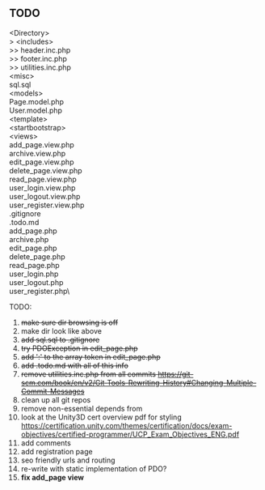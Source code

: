 ## TODO ##

\<Directory\>\
	> \<includes\>\
		>> header.inc.php\
		>> footer.inc.php\
		>> utilities.inc.php\
	\<misc\>\
		sql.sql\
	\<models\>\
		Page.model.php\
		User.model.php\
	\<template\>\
		\<startbootstrap\>\
	\<views\>\
		add_page.view.php\
		archive.view.php\
		edit_page.view.php\
		delete_page.view.php\
		read_page.view.php\
		user_login.view.php\
		user_logout.view.php\
		user_register.view.php\
	.gitignore\
	.todo.md\
	add_page.php\
	archive.php\
	edit_page.php\
	delete_page.php\
	read_page.php\
	user_login.php\
	user_logout.php\
	user_register.php\

TODO: 

1. <del>make sure dir browsing is off</del>
2. make dir look like above
3. <del>add sql.sql to .gitignore</del>
4. <del>try PDOException in edit_page.php</del>
5. <del>add ':' to the array token in edit_page.php</del>
6. <del>add .todo.md with all of this info</del>
7. <del>remove utilities.inc.php from all commits
	<https://git-scm.com/book/en/v2/Git-Tools-Rewriting-History#Changing-Multiple-Commit-Messages></del>
8. clean up all git repos
9. remove non-essential depends from <startbootstrap>
10. look at the Unity3D cert overview pdf for styling 
	<https://certification.unity.com/themes/certification/docs/exam-objectives/certified-programmer/UCP_Exam_Objectives_ENG.pdf>
11. add comments
12. add registration page
13. seo friendly urls and routing
14. re-write with static implementation of PDO?
15. __fix add_page view__
